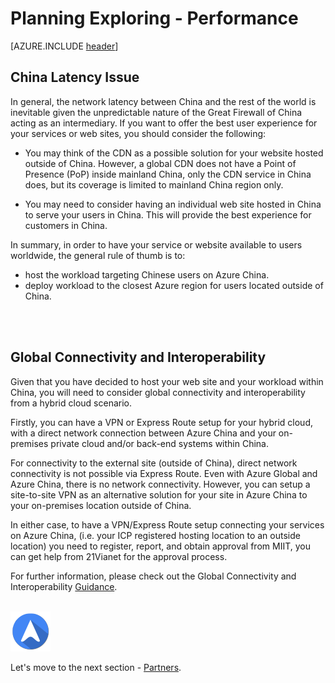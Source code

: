 <properties
	pageTitle="Global Customer Playbook planning-explore-performance | Azure"
	description="Global Customer Playbook planning-explore-performance"
	services="global-customer-playbook"
	documentationCenter=""
	authors="jtong"
	manager="edwinc"
	editor=""
	tags="global-customer-playbook"/>

<tags
	ms.service="migration-lifecycle-planning"
	ms.workload=""
	ms.tgt_pltfrm=""
	ms.devlang="na"
	ms.topic="article"
	ms.date="12/26/2016"
	wacn.date="12/26/2016"
	wacn.lang="en"
	ms.author="jtong"/>


# Planning Exploring - Performance

[AZURE.INCLUDE [header](../../../includes/planning-explore.md)]


## China Latency Issue

In general, the network latency between China and the rest of the world is inevitable given the unpredictable nature of the Great Firewall of China acting as an intermediary. If you want to offer the best user experience for your services or web sites, you should consider the following:
 
- You may think of the CDN as a possible solution for your website hosted outside of China. However, a global CDN does not have a Point of Presence (PoP) inside mainland China, only the CDN service in China does, but its coverage is limited to mainland China region only.
 
- You may need to consider having an individual web site hosted in China to serve your users in China. This will provide the best experience for customers in China.
 
In summary, in order to have your service or website available to users worldwide, the general rule of thumb is to:

- host the workload targeting Chinese users on Azure China.
- deploy workload to the closest Azure region for users located outside of China.
</br>
</br>

## Global Connectivity and Interoperability

Given that you have decided to host your web site and your workload within China, you will need to consider global connectivity and interoperability from a hybrid cloud scenario.

Firstly, you can have a VPN or Express Route setup for your hybrid cloud, with a direct network connection between Azure China and your on-premises private cloud and/or back-end systems within China.

For connectivity to the external site (outside of China), direct network connectivity is not possible via Express Route. Even with Azure Global and Azure China, there is no network connectivity. However, you can setup a site-to-site VPN as an alternative solution for your site in Azure China to your on-premises location outside of China.

In either case, to have a VPN/Express Route setup connecting your services on Azure China, (i.e. your ICP registered hosting location to an outside location) you need to register, report, and obtain approval from MIIT, you can get help from 21Vianet for the approval process.

For further information, please check out the Global Connectivity and Interoperability [Guidance](/solutions/global-customer/planning/guidance/performance/).</br>
</br>

![navigation](../../media/navigation.png)

Let's move to the next section - [Partners](/solutions/global-customer/planning/explore/partners/).
